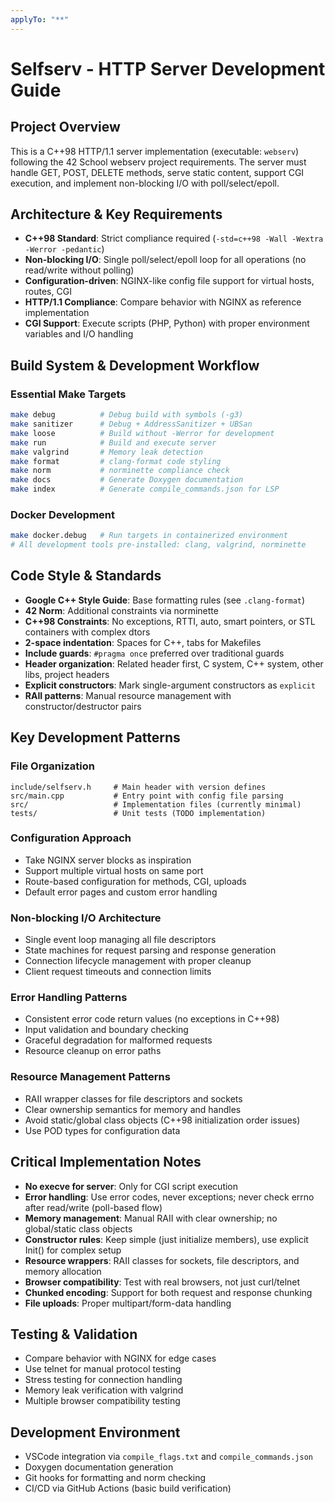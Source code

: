 ```yaml
---
applyTo: "**"
---
```


# Selfserv - HTTP Server Development Guide

## Project Overview

This is a C++98 HTTP/1.1 server implementation (executable: `webserv`) following the 42 School webserv project requirements. The server must handle GET, POST, DELETE methods, serve static content, support CGI execution, and implement non-blocking I/O with poll/select/epoll.

## Architecture & Key Requirements

- **C++98 Standard**: Strict compliance required (`-std=c++98 -Wall -Wextra -Werror -pedantic`)
- **Non-blocking I/O**: Single poll/select/epoll loop for all operations (no read/write without polling)
- **Configuration-driven**: NGINX-like config file support for virtual hosts, routes, CGI
- **HTTP/1.1 Compliance**: Compare behavior with NGINX as reference implementation
- **CGI Support**: Execute scripts (PHP, Python) with proper environment variables and I/O handling

## Build System & Development Workflow

### Essential Make Targets

```bash
make debug          # Debug build with symbols (-g3)
make sanitizer      # Debug + AddressSanitizer + UBSan
make loose          # Build without -Werror for development
make run            # Build and execute server
make valgrind       # Memory leak detection
make format         # clang-format code styling
make norm           # norminette compliance check
make docs           # Generate Doxygen documentation
make index          # Generate compile_commands.json for LSP
```

### Docker Development

```bash
make docker.debug   # Run targets in containerized environment
# All development tools pre-installed: clang, valgrind, norminette
```

## Code Style & Standards

- **Google C++ Style Guide**: Base formatting rules (see `.clang-format`)
- **42 Norm**: Additional constraints via norminette
- **C++98 Constraints**: No exceptions, RTTI, auto, smart pointers, or STL containers with complex dtors
- **2-space indentation**: Spaces for C++, tabs for Makefiles
- **Include guards**: `#pragma once` preferred over traditional guards
- **Header organization**: Related header first, C system, C++ system, other libs, project headers
- **Explicit constructors**: Mark single-argument constructors as `explicit`
- **RAII patterns**: Manual resource management with constructor/destructor pairs

## Key Development Patterns

### File Organization

```
include/selfserv.h     # Main header with version defines
src/main.cpp           # Entry point with config file parsing
src/                   # Implementation files (currently minimal)
tests/                 # Unit tests (TODO implementation)
```

### Configuration Approach

- Take NGINX server blocks as inspiration
- Support multiple virtual hosts on same port
- Route-based configuration for methods, CGI, uploads
- Default error pages and custom error handling

### Non-blocking I/O Architecture

- Single event loop managing all file descriptors
- State machines for request parsing and response generation
- Connection lifecycle management with proper cleanup
- Client request timeouts and connection limits

### Error Handling Patterns

- Consistent error code return values (no exceptions in C++98)
- Input validation and boundary checking
- Graceful degradation for malformed requests
- Resource cleanup on error paths

### Resource Management Patterns

- RAII wrapper classes for file descriptors and sockets
- Clear ownership semantics for memory and handles
- Avoid static/global class objects (C++98 initialization order issues)
- Use POD types for configuration data

## Critical Implementation Notes

- **No execve for server**: Only for CGI script execution
- **Error handling**: Use error codes, never exceptions; never check errno after read/write (poll-based flow)
- **Memory management**: Manual RAII with clear ownership; no global/static class objects
- **Constructor rules**: Keep simple (just initialize members), use explicit Init() for complex setup
- **Resource wrappers**: RAII classes for sockets, file descriptors, and memory allocation
- **Browser compatibility**: Test with real browsers, not just curl/telnet
- **Chunked encoding**: Support for both request and response chunking
- **File uploads**: Proper multipart/form-data handling

## Testing & Validation

- Compare behavior with NGINX for edge cases
- Use telnet for manual protocol testing
- Stress testing for connection handling
- Memory leak verification with valgrind
- Multiple browser compatibility testing

## Development Environment

- VSCode integration via `compile_flags.txt` and `compile_commands.json`
- Doxygen documentation generation
- Git hooks for formatting and norm checking
- CI/CD via GitHub Actions (basic build verification)
